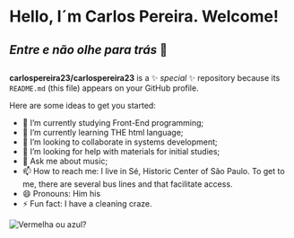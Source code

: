 # Hello, I´m Carlos Pereira. Welcome!  
## *Entre e não olhe para trás*      :rotating_light: <h2>

**carlospereira23/carlospereira23** is a ✨ _special_ ✨ repository because its `README.md` (this file) appears on your GitHub profile.

Here are some ideas to get you started:

- 🔭 I’m currently studying Front-End programming;
- 🌱 I’m currently learning THE html language;
- 👯 I’m looking to collaborate in systems development;
- 🤔 I’m looking for help with materials for initial studies;
- 💬 Ask me about music;
- 📫 How to reach me: I live in Sé, Historic Center of São Paulo. To get to me, there are several bus lines and that facilitate access.
- 😄 Pronouns: Him his
- ⚡ Fun fact: I have a cleaning craze.




![Vermelha ou azul?](https://pbs.twimg.com/profile_images/1165633727210446851/OCpQxVOV_400x400.jpg)
